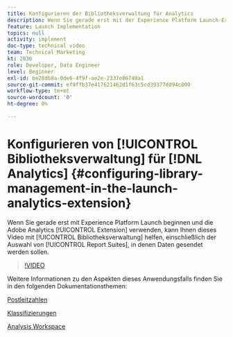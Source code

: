 ```yaml
---
title: Konfigurieren der Bibliotheksverwaltung für Analytics
description: Wenn Sie gerade erst mit der Experience Platform Launch-Erweiterung für Adobe Analytics beginnen, hilft Ihnen dieses Video beim Bibliotheksverwaltungsteil der Konfiguration, einschließlich der Auswahl von Report Suites, in die Sie Daten senden möchten.
feature: Launch Implementation
topics: null
activity: implement
doc-type: technical video
team: Technical Marketing
kt: 2836
role: Developer, Data Engineer
level: Beginner
exl-id: be28db8a-0de6-4f9f-ae2e-2337e86740a1
source-git-commit: ef9ffb37e417621462d1f63c5cd39377dd94c800
workflow-type: tm+mt
source-wordcount: '0'
ht-degree: 0%

---
```


# Konfigurieren von [!UICONTROL Bibliotheksverwaltung] für [!DNL Analytics] {#configuring-library-management-in-the-launch-analytics-extension}

Wenn Sie gerade erst mit Experience Platform Launch beginnen und die Adobe Analytics [!UICONTROL Extension] verwenden, kann Ihnen dieses Video mit [!UICONTROL Bibliotheksverwaltung] helfen, einschließlich der Auswahl von [!UICONTROL Report Suites], in denen Daten gesendet werden sollen.

>[!VIDEO](https://video.tv.adobe.com/v/27092/?quality=12)

Weitere Informationen zu den Aspekten dieses Anwendungsfalls finden Sie in den folgenden Dokumentationsthemen:

[Postleitzahlen](https://experienceleague.adobe.com/docs/analytics/components/dimensions/zip-code.html?lang=en)

[Klassifizierungen](https://experienceleague.adobe.com/docs/analytics/components/classifications/c-classifications.html?lang=de)

[Analysis Workspace](https://experienceleague.adobe.com/docs/analytics/analyze/analysis-workspace/analysis-workspace-features.html)
